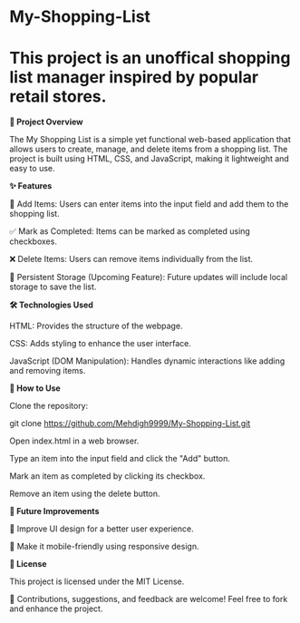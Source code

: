 # My-Shopping-List
# This project is an **unoffical** shopping list manager inspired by popular retail stores.
**📌 Project Overview**

The My Shopping List is a simple yet functional web-based application that allows users to create, manage, and delete items from a shopping list. The project is built using HTML, CSS, and JavaScript, making it lightweight and easy to use.

**✨ Features**

📌 Add Items: Users can enter items into the input field and add them to the shopping list.

✅ Mark as Completed: Items can be marked as completed using checkboxes.

❌ Delete Items: Users can remove items individually from the list.

💾 Persistent Storage (Upcoming Feature): Future updates will include local storage to save the list.

**🛠️ Technologies Used**

HTML: Provides the structure of the webpage.

CSS: Adds styling to enhance the user interface.

JavaScript (DOM Manipulation): Handles dynamic interactions like adding and removing items.

**🚀 How to Use**

Clone the repository:

git clone https://github.com/Mehdigh9999/My-Shopping-List.git

Open index.html in a web browser.

Type an item into the input field and click the "Add" button.

Mark an item as completed by clicking its checkbox.

Remove an item using the delete button.

**🔧 Future Improvements**

🎨 Improve UI design for a better user experience.

📱 Make it mobile-friendly using responsive design.

**📜 License**

This project is licensed under the MIT License.

📌 Contributions, suggestions, and feedback are welcome! Feel free to fork and enhance the project.
